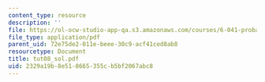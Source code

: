 ```yaml
---
content_type: resource
description: ''
file: https://ol-ocw-studio-app-qa.s3.amazonaws.com/courses/6-041-probabilistic-systems-analysis-and-applied-probability-spring-2006/2329a19b8e518665355cb5bf2067abc8_tut08_sol.pdf
file_type: application/pdf
parent_uid: 72e75de2-011e-beee-30c9-acf41ced8ab8
resourcetype: Document
title: tut08_sol.pdf
uid: 2329a19b-8e51-8665-355c-b5bf2067abc8
---
```

